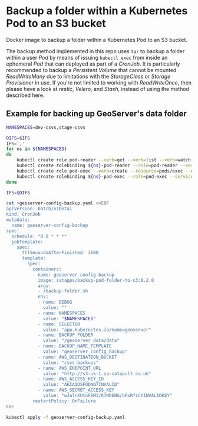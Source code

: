 # Backup a folder within a Kubernetes Pod to an S3 bucket

Docker image to backup a folder within a Kubernetes Pod to an S3 bucket.

The backup method implemented in this repo uses `tar` to backup a folder within a user *Pod* by means of issuing `kubectl exec` from inside an ephemeral *Pod* that can deployed as part of a *CronJob*. It is particularly recommended to backup a *Persistent Volume* that cannot be mounted *ReadWriteMany* due to limitations with the *StorageClass* or *Storage Provisioner* in use.
If you're not limited to working with *ReadWriteOnce*, then please have a look at *restic*, *Velero*, and *Stash*, instead of using the method described here.

## Example for backing up GeoServer's data folder

```bash
NAMESPACES=dev-csvs,stage-csvs

OIFS=$IFS
IFS=','
for ns in ${NAMESPACES}
do
    kubectl create role pod-reader --verb=get --verb=list --verb=watch --resource=pods --namespace=${ns}
    kubectl create rolebinding ${ns}-pod-reader --role=pod-reader --serviceaccount=default:default --namespace=${ns}
    kubectl create role pod-exec --verb=create --resource=pods/exec --namespace=${ns}
    kubectl create rolebinding ${ns}-pod-exec --role=pod-exec --serviceaccount=default:default --namespace=${ns}
done

IFS=$OIFS
```

```bash
cat >geoserver-config-backup.yaml <<EOF
apiVersion: batch/v1beta1
kind: CronJob
metadata:
  name: geoserver-config-backup
spec:
  schedule: "0 0 * * *"
  jobTemplate:
    spec:
      ttlSecondsAfterFinished: 3600
      template:
        spec:
          containers:
          - name: geoserver-config-backup
            image: satapps/backup-pod-folder-to-s3:0.2.0
            args:
            - /backup-folder.sh
            env:
            - name: DEBUG
              value: ""
            - name: NAMESPACES
              value: "$NAMESPACES"
            - name: SELECTOR
              value: "app.kubernetes.io/name=geoserver"
            - name: BACKUP_FOLDER
              value: "/geoserver_data/data"
            - name: BACKUP_NAME_TEMPLATE
              value: "geoserver_config_backup"
            - name: AWS_DESTINATION_BUCKET
              value: "csvs-backups"
            - name: AWS_ENDPOINT_URL
              value: "http://s3-uk-1.sa-catapult.co.uk"
            - name: AWS_ACCESS_KEY_ID
              value: "AKIAIOSFODNN7INVALID"
            - name: AWS_SECRET_ACCESS_KEY
              value: "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"
          restartPolicy: OnFailure
EOF

kubectl apply -f geoserver-config-backup.yaml
```
